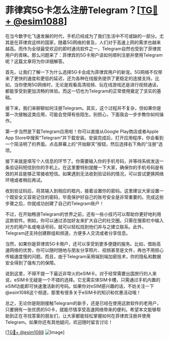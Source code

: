# 菲律宾5G卡怎么注册Telegram？[[TG💪+ @esim1088](https://t.me/s/esim1088)]

在当今数字化飞速发展的时代，手机已经成为了我们生活中不可或缺的一部分。尤其是在菲律宾这样的国家，随着5G网络的普及，人们对于高速上网的需求也越来越高。而作为全球最受欢迎的即时通讯软件之一，Telegram自然也受到了菲律宾用户的青睐。那么问题来了：菲律宾的5G卡用户该如何顺利注册并使用Telegram呢？这篇文章将为你详细解答。

首先，让我们了解一下为什么选择5G卡会成为菲律宾用户的新宠。5G网络不仅带来了更快的速度和更低的延迟，还为各种在线服务提供了更稳定的连接支持。比如，当你使用5G网络时，无论是观看高清视频、玩在线游戏还是进行视频通话，都能享受到更加流畅的体验。而这一切也为Telegram的正常使用奠定了坚实的基础。

接下来，我们来聊聊如何注册Telegram。其实，这个过程并不复杂，但如果你是第一次接触这类应用，可能会觉得有些陌生。别担心，下面我会一步步教你如何操作。

第一步当然是下载Telegram应用啦！你可以直接从Google Play商店或者Apple App Store中搜索“Telegram”并下载安装。安装完成后，打开应用程序，你会看到一个简洁明了的界面。点击屏幕上的“开始聊天”按钮，然后选择右下角的“注册”选项。

接下来就是填写个人信息的环节了。你需要输入你的手机号码，并等待系统发送一条验证码短信到你的手机上。在这里要特别提醒一下大家，确保你的手机号码是有效的并且能够正常接收短信。如果遇到无法收到验证码的情况，可以尝试更换网络环境或者稍后再试。

收到验证码后，将其输入到相应的框内，接着设置你的密码。这里建议大家设置一个既安全又容易记住的密码，毕竟保护好自己的账号安全是非常重要的。完成这些步骤之后，你就成功创建了自己的Telegram账户！

不过，在开始畅游Telegram的世界之前，还有一些小技巧可以帮助你更好地利用这款软件。例如，你可以通过添加好友来扩大自己的社交圈。只需在搜索栏中输入对方的用户名或电话号码，就可以轻松找到他们并与之建立联系。此外，Telegram还支持创建群组和频道，方便多人交流或者分享信息。

当然，如果你是菲律宾5G卡用户，还可以享受到更多便捷的服务。比如，借助高速网络的优势，你可以随时随地与朋友分享照片、视频甚至是文件，再也不用担心传输速度慢的问题。而且，由于Telegram采用端到端加密技术，你的隐私和数据安全得到了强有力的保障。

说到这里，不得不提一下最近非常火的eSIM卡。对于经常需要出国旅行的人来说，eSIM卡无疑是一个不错的选择。它无需实体SIM卡槽，只需通过手机内置的eSIM功能即可快速激活新的号码。如果你对eSIM感兴趣的话，不妨关注一下@esim1088这个频道，那里有很多关于eSIM卡的知识和优惠活动哦！

总之，无论你是刚刚接触Telegram的新手，还是已经在使用这款软件的老用户，只要拥有一张优质的5G卡，就能尽情享受高速网络带来的便利。希望本文能够帮助到正在寻找答案的朋友们，让大家都能轻松掌握如何在菲律宾注册并使用Telegram。如果你还有其他疑问，欢迎随时留言讨论！

[[TG💪+ @esim1088](https://t.me/s/esim1088) ![Image](https://i.postimg.cc/4NQfJmqS/Snipaste-2025-05-13-00-14-12.png)]